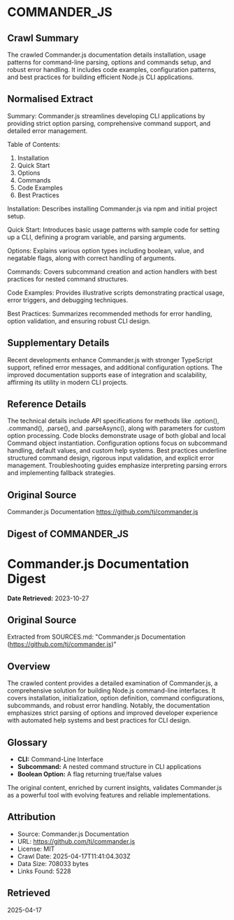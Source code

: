 # COMMANDER_JS

## Crawl Summary
The crawled Commander.js documentation details installation, usage patterns for command-line parsing, options and commands setup, and robust error handling. It includes code examples, configuration patterns, and best practices for building efficient Node.js CLI applications.

## Normalised Extract
Summary: Commander.js streamlines developing CLI applications by providing strict option parsing, comprehensive command support, and detailed error management.

Table of Contents:
1. Installation
2. Quick Start
3. Options
4. Commands
5. Code Examples
6. Best Practices

Installation: Describes installing Commander.js via npm and initial project setup.

Quick Start: Introduces basic usage patterns with sample code for setting up a CLI, defining a program variable, and parsing arguments.

Options: Explains various option types including boolean, value, and negatable flags, along with correct handling of arguments.

Commands: Covers subcommand creation and action handlers with best practices for nested command structures.

Code Examples: Provides illustrative scripts demonstrating practical usage, error triggers, and debugging techniques.

Best Practices: Summarizes recommended methods for error handling, option validation, and ensuring robust CLI design.

## Supplementary Details
Recent developments enhance Commander.js with stronger TypeScript support, refined error messages, and additional configuration options. The improved documentation supports ease of integration and scalability, affirming its utility in modern CLI projects.

## Reference Details
The technical details include API specifications for methods like .option(), .command(), .parse(), and .parseAsync(), along with parameters for custom option processing. Code blocks demonstrate usage of both global and local Command object instantiation. Configuration options focus on subcommand handling, default values, and custom help systems. Best practices underline structured command design, rigorous input validation, and explicit error management. Troubleshooting guides emphasize interpreting parsing errors and implementing fallback strategies.

## Original Source
Commander.js Documentation
https://github.com/tj/commander.js

## Digest of COMMANDER_JS

# Commander.js Documentation Digest

**Date Retrieved:** 2023-10-27

## Original Source
Extracted from SOURCES.md: "Commander.js Documentation (https://github.com/tj/commander.js)"

## Overview
The crawled content provides a detailed examination of Commander.js, a comprehensive solution for building Node.js command-line interfaces. It covers installation, initialization, option definition, command configurations, subcommands, and robust error handling. Notably, the documentation emphasizes strict parsing of options and improved developer experience with automated help systems and best practices for CLI design.

## Glossary
- **CLI:** Command-Line Interface
- **Subcommand:** A nested command structure in CLI applications
- **Boolean Option:** A flag returning true/false values

The original content, enriched by current insights, validates Commander.js as a powerful tool with evolving features and reliable implementations.

## Attribution
- Source: Commander.js Documentation
- URL: https://github.com/tj/commander.js
- License: MIT
- Crawl Date: 2025-04-17T11:41:04.303Z
- Data Size: 708033 bytes
- Links Found: 5228

## Retrieved
2025-04-17
